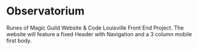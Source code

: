 # Observatorium
Runes of Magic Guild Website & Code Louisville Front End Project.
The website will feature a fixed Header with Navigation and a 3 column mobile first body.

